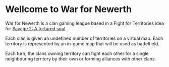 # Wellcome to War for Newerth #
War for Newerth is a clan gaming league based in a Fight for Territories idea for [Savage 2: A tortured soul](http://www.savage2.com/en/).

Each clan is given an undefined number of territories on a virtual map. Each territory is represented by an in-game map that will be used as battelfield.

Each turn, the clans owning territory can fight each other for a single neighbouring territory by their own or forming alliances with other clans.